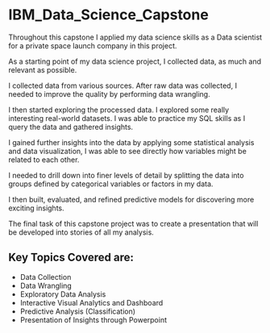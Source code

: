 # IBM_Data_Science_Capstone
Throughout this capstone I applied my data science skills as a Data scientist for a private space launch company in this project.    

As a starting point of my data science project, I collected data, as much and relevant as possible.

I collected data from various sources. After raw data was collected, I needed to improve the quality by performing data wrangling. 

I then started exploring the processed data. I explored some really interesting real-world datasets. I was able to practice my SQL skills as I query the data and gathered insights.  

I gained further insights into the data by applying some statistical analysis and data visualization, I was able to see directly how variables might be related to each other.   

I needed to drill down into finer levels of detail by splitting the data into groups defined by categorical variables or factors in my data.  

I then built, evaluated, and refined predictive models for discovering more exciting insights. 

The final task of this capstone project was to create a presentation that will be developed into stories of all my analysis.

## Key Topics Covered are: 
* Data Collection
* Data Wrangling
* Exploratory Data Analysis
* Interactive Visual Analytics and Dashboard
* Predictive Analysis (Classification)
* Presentation of Insights through Powerpoint
